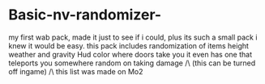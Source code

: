 # Basic-nv-randomizer-
my first wab pack, made it just to see if i could, plus its such a small pack i knew it would be easy.  this pack includes randomization of items height weather and gravity Hud color where doors take you it even has one that teleports you somewhere random on taking damage  /\ (this can be turned off ingame) /\  this list was made on Mo2
